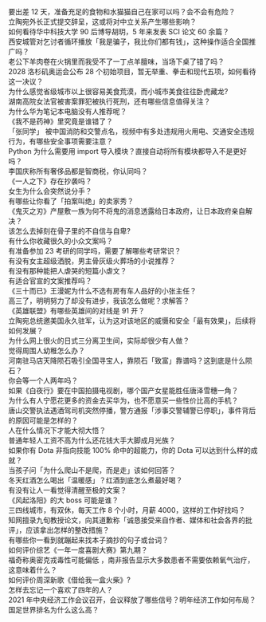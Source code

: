 要出差 12 天，准备充足的食物和水猫猫自己在家可以吗？会不会有危险？  
立陶宛外长正式提交辞呈，这或将对中立关系产生哪些影响？  
如何看待华中科技大学 90 后博导胡玥，5 年来发表 SCI 论文 60 余篇？  
西安城管对乞讨者循环播放「我是骗子，我比你们都有钱」，这种操作适合全国推广吗？  
老公下羊肉卷在火锅里而我受不了一丁点羊膻味，当场下桌了错了吗？  
2028 洛杉矶奥运会公布 28 个初始项目，暂无举重、拳击和现代五项，如何看待这一决议？  
为什么感觉省级城市以上很容易美食荒漠，而小城市美食往往卧虎藏龙?  
湖南高院女法官被害案罪犯被执行死刑，还有哪些信息值得关注？  
为什么华为笔记本电脑没有人推荐呢？  
《我不是药神》里究竟是谁错了？  
「张同学」 被中国消防和交警点名，视频中有多处违规用火用电、交通安全违规行为，有哪些安全事项需要注意？  
Python 为什么需要用 import 导入模块？直接自动将所有模块都导入不是更好吗？  
李国庆称所有奢侈品都是智商税，你认同吗？  
《一人之下》存在抄袭吗？  
女生为什么会突然说分手？  
有哪些让你看了「拍案叫绝」的卖家秀？  
《鬼灭之刃》产屋敷一族为何不将鬼的消息透露给日本政府，让日本政府亲自解决？  
该怎么去掉刻在骨子里的不自信与自卑?  
有什么你收藏很久的小众文案吗？  
有准备参加 23 考研的同学吗，需要了解哪些考研常识？  
有没有女主超级洒脱，男主骨灰级火葬场的小说推荐？  
有没有那种能把人虐哭的短篇小虐文？  
有适合官宣的文案推荐吗？  
《三十而已》王漫妮为什么不选有房有车人品好的小张主任？  
高三了，明明努力了却没有进步，我该怎么做呢？求解答？  
《英雄联盟》有哪些英雄间的对线是 91 开？  
立陶宛总统邀美国永久驻军，认为这对该地区的威慑和安全「最有效果」，后续将如何发展？  
为什么网上很火的日式三分离卫生间，实际却很少有人做？  
觉得周围人幼稚怎么办？  
河南驻马店天降陨石吸引全国寻宝人，靠陨石「致富」靠谱吗？这到底是什么陨石？  
你会等一个人两年吗？  
如果《白夜行》要在中国拍摄电视剧，哪个国产女星能胜任唐泽雪穗一角？  
为什么有人宁愿花更多的资金去买华为，也不愿意买一些性价比高的手机？  
唐山交警执法遇酒驾司机突然停播，警方通报「涉事交警辅警已停职」，事件背后的原因可能是怎样的？  
人在什么情况下才能大彻大悟？  
普通年轻人工资不高为什么还花钱大手大脚成月光族？  
如果你有 Dota 非指向技能 100% 命中的超能力，你的 Dota 可以达到什么样的成就？  
当孩子问「为什么爬山不是爬，而是走」该如何回答？  
冬天红酒怎么喝出「温暖感」？红酒到底怎么煮最好喝？  
有没有让人一看觉得清醒至极的文案？  
《风起洛阳》的大 boss 可能是谁？  
三四线城市，有双休，每天工作 8 个小时，月薪 4000，这样的工作好找吗？  
知网擅录九旬教授论文，向其道歉称「诚恳接受来自作者、媒体和社会各界的批评」，应该拿出怎样的整改措施？  
有哪些你一看到就蹦起来找本子摘抄的句子或台词？  
如何评价综艺《一年一度喜剧大赛》第九期？  
福奇称奥密克戎毒性可能偏低 ，南非报告显示大多数患者不需要依赖氧气治疗，这意味着什么？  
如何评价周深新歌《借给我一盒火柴》?  
怎样去忘记一个喜欢了四年的人？  
2021 年中央经济工作会议召开，会议释放了哪些信号？明年经济工作如何布局？  
国足世界排名为什么这么高？  
